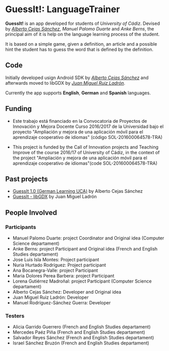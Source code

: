 # GuessIt!: LanguageTrainer

**GuessIt!** is an app developed for students of *University of Cádiz*. Devised by [*Alberto Cejas Sánchez*](https://github.com/AlbertoCejas), *Manuel Palomo Duarte* and *Anke Berns*, the principal aim of it is help on the language learning process of the student.

It is based on a simple game, given a definition, an article and a possible hint the student has to guess the word that is defined by the definition.

## Code

Initially developed usign Android SDK by [*Alberto Cejas Sánchez*](https://github.com/AlbertoCejas) and afterwards moved to libGDX by [*Juan Miguel Ruiz Ladrón*](https://github.com/JuanMNGA).

Currently the app supports **English**, **German** and **Spanish** languages.


## Funding

- Este trabajo está financiado en la Convocatoria de Proyectos de Innovación y Mejora Docente Curso 2016/2017 de la Universidad bajo el proyecto "Ampliación y mejora de una aplicación móvil para el aprendizaje cooperativo de idiomas" (código SOL-201600064578-TRA)

- This project is funded by the Call of Innovation projects and Teaching Improve of the course 2016/17 of University of Cádiz, in the context of the project "Ampliación y mejora de una aplicación móvil para el aprendizaje cooperativo de idiomas"(code SOL-201600064578-TRA)

## Past projects

- [GuessIt 1.0 (German Learning UCA)](https://github.com/AlbertoCejas/GermanLearningUCA) by Alberto Cejas Sánchez
- [GuessIt - libGDX](https://github.com/JuanMNGA/GuessIt2016) by Juan Miguel Ladrón

## People Involved

### Participants

- Manuel Palomo Duarte: project Coordinator and Original idea (Computer Science departament)
- Anke Berns: project Participant and Original idea (French and English Studies departament)
- Jose Luis Isla Montes: Project participant
- Nuria Hurtado Rodríguez: Project participant
- Ana Bocanegra-Valle: project Participant
- Maria Dolores Perea Barbera: project Participant
- Lorena Gutiérrez Madroñal: project Participant (Computer Science departament)
- Alberto Cejas Sánchez: Developer and Original idea
- Juan Miguel Ruiz Ladrón: Developer
- Manuel Rodríguez-Sánchez Guerra: Developer

### Testers

- Alicia Garrido Guerrero (French and English Studies departament)
- Mercedes Paéz Piña (French and English Studies departament)
- Salvador Reyes Sánchez (French and English Studies departament)
- Israel Sánchez Bruzón (French and English Studies departament)
